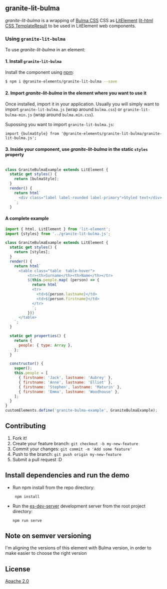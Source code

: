 ## granite-lit-bulma

*granite-lit-bulma* is a wrapping of [Bulma CSS](https://picturepan2.github.io/bulma/) CSS as [LitElement](https://lit-element.polymer-project.org/) [lit-html CSS TemplateResult](https://lit-element.polymer-project.org/guide/styles) to be used in LitElement web components.


### Using `granite-lit-bulma`

To use *granite-lit-bulma* in an element:


#### 1. Install `granite-lit-bulma`


Install the component using [npm](https://www.npmjs.com/):

```sh
$ npm i @granite-elements/granite-lit-bulma --save
```


#### 2. Import *granite-lit-bulma* in the element where you want to use it


Once installed, import it in your application. Usually you will simply want to import `granite-lit-bulma.js` (wrap around `bulma.css`) or `granite-lit-bulma-min.js` (wrap around `bulma.min.css`).

Supossing you want to import `granite-lit-bulma.js`:
 
```
import {bulmaStyle} from '@granite-elements/granite-lit-bulma/granite-lit-bulma.js';
``` 

#### 3. Inside your component, use *granite-lit-bulma* in the static `styles` property


```js

class GraniteBulmaExample extends LitElement {
  static get styles() {
    return [bulmaStyle];
  }
  render() {
    return html`
      <div class="label label-rounded label-primary">Styled text</div>
    `;
  }
```


#### A complete example

```js
import { html, LitElement } from 'lit-element';
import {styles} from '../granite-lit-bulma.js';

class GraniteBulmaExample extends LitElement {
  static get styles() {
    return [styles];
  }
  render() {
    return html`
      <table class="table  table-hover">
          <tr><th>Surname</th><th>Name</th></tr>
          ${this.people.map( (person) => {
            return html`
            <tr>
              <td>${person.lastname}</td>
              <td>${person.firstname}</td>
            </tr>
            `;
          })}
      </table>
    `;
  }

  static get properties() {
    return {
      people: { type: Array },
    };
  }

  constructor() {
    super();
    this.people = [
      { firstname: 'Jack', lastname: 'Aubrey' },
      { firstname: 'Anne', lastname: 'Elliot' },
      { firstname: 'Stephen', lastname: 'Maturin' },
      { firstname: 'Emma', lastname: 'Woodhouse' },
    ];
  }
}
customElements.define('granite-bulma-example', GraniteBulmaExample);

```

## Contributing

1. Fork it!
2. Create your feature branch: `git checkout -b my-new-feature`
3. Commit your changes: `git commit -m 'Add some feature'`
4. Push to the branch: `git push origin my-new-feature`
5. Submit a pull request :D

## Install dependencies and run the demo

+   Run npm install from the repo directory:

    ```
     npm install
    ```
+   Run the [es-dev-server](https://open-wc.org/developing/es-dev-server.html) development server from the root project directory:

    ```
    npm run serve
    ```


## Note on semver versioning

I'm aligning the versions of this element with Bulma version, in order to make easier to choose the right version
 
## License

[Apache 2.0](http://www.apache.org/licenses/LICENSE-2.0)
